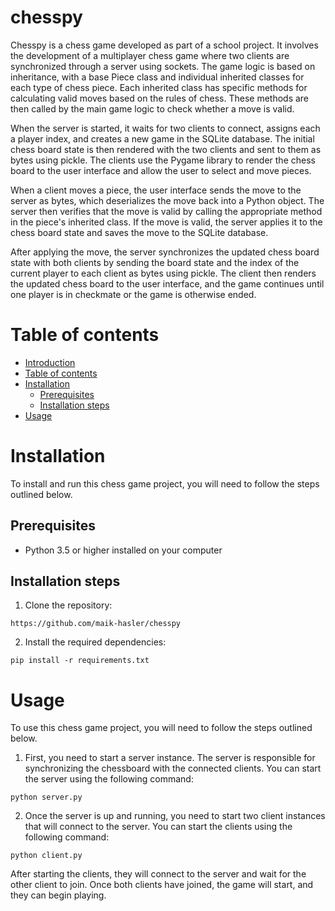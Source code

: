 # chesspy
Chesspy is a chess game developed as part of a school project. It involves the development of a multiplayer chess game where two clients are synchronized through a server using sockets. The game logic is based on inheritance, with a base Piece class and individual inherited classes for each type of chess piece. Each inherited class has specific methods for calculating valid moves based on the rules of chess. These methods are then called by the main game logic to check whether a move is valid.

When the server is started, it waits for two clients to connect, assigns each a player index, and creates a new game in the SQLite database. The initial chess board state is then rendered with the two clients and sent to them as bytes using pickle. The clients use the Pygame library to render the chess board to the user interface and allow the user to select and move pieces.

When a client moves a piece, the user interface sends the move to the server as bytes, which deserializes the move back into a Python object. The server then verifies that the move is valid by calling the appropriate method in the piece's inherited class. If the move is valid, the server applies it to the chess board state and saves the move to the SQLite database.

After applying the move, the server synchronizes the updated chess board state with both clients by sending the board state and the index of the current player to each client as bytes using pickle. The client then renders the updated chess board to the user interface, and the game continues until one player is in checkmate or the game is otherwise ended.

# Table of contents
- [Introduction](#chesspy)
- [Table of contents](#table-of-contents)
- [Installation](#installation)
    - [Prerequisites](#prerequisites)
    - [Installation steps](#installation-steps)
- [Usage](#usage)

# Installation
To install and run this chess game project, you will need to follow the steps outlined below.

## Prerequisites
- Python 3.5 or higher installed on your computer

## Installation steps
1. Clone the repository:
```
https://github.com/maik-hasler/chesspy
```
2. Install the required dependencies:
```
pip install -r requirements.txt
```

# Usage
To use this chess game project, you will need to follow the steps outlined below.

1. First, you need to start a server instance. The server is responsible for synchronizing the chessboard with the connected clients. You can start the server using the following command:
```
python server.py
```
2. Once the server is up and running, you need to start two client instances that will connect to the server. You can start the clients using the following command:
```
python client.py
```
After starting the clients, they will connect to the server and wait for the other client to join. Once both clients have joined, the game will start, and they can begin playing.
